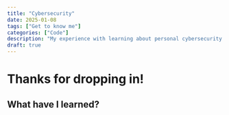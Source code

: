 ```yaml
---
title: "Cybersecurity"
date: 2025-01-08
tags: ["Get to know me"]
categories: ["Code"]
description: "My experience with learning about personal cybersecurity and cybersecurity threats."
draft: true
---
```


# Thanks for dropping in!

## What have I learned?